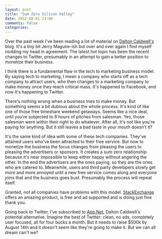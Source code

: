 ```yaml
---
layout: post
title: "Sum Zero Silicon Valley"
date: 2012-08-01 23:00
comments: false
categories: 
---
```


Over the past week I've been reading a lot of material on [Dalton Caldwell's](http://daltoncaldwell.com/) blog.  It's a tiny bit Jerry Maguire-ish but over and over again I find myself nodding my head in agreement.  The latest hot topic has been the recent changes to Twitter, presumably in an attempt to gain a better position to monetize their business. 

I think there is a fundamental flaw in the tech to marketing business model.  By saying tech to marketing, I mean a company who starts off as a tech company to attract users, who then changes to a marketing company to make money once they reach critical mass.  It's happened to Facebook, and now it's happening to Twitter.

There's nothing wrong when a business tries to make money.  But something seems a bit dubious about the whole process.  It's kind of like one of those free timeshare weekend getaways.  Seems like a nice deal, until you're subjected to 8 hours of pitches from salesman.  Yes, those salesman were within their right to do whatever.  After all, it's not like you're paying for anything.  But it still leaves a bad taste in your mouth doesn't it?

It's the same kind of idea with some of these tech companies.  They've attained users who've been attracted to their free service.  But now to monetize the business the focus changes from pleasing the users to pleasing the advertisers or sponsors.  It creates a sum zero relationship because it's near impossible to keep either happy without angering the other.  In the end the advertisers are the ones paying, so they are the ones who are catered to.  Meanwhile, users and third party developers slowly get more and more annoyed until a new free service comes along and everyone joins that and the business goes bust.  Presumably the process will repeat itself.  

Granted, not all companies have problems with this model.  [StackExchange](http://www.stackexchange.com) offers an amazing product, is free and ad supported and is doing just fine thank you.  

Going back to Twitter, I've subscribed to [App.Net](http://join.app.net), Dalton Caldwell's potential alternative.  Imagine the best of Twitter: clean, no ads, completely user focused, all for four bucks a month.  But it needs to raise $500k by August 14th and it doesn't seem like they're going to make it.  But we can all dream can't we?